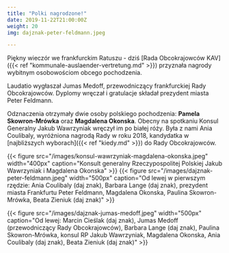 ```yaml
---
title: "Polki nagrodzone!"
date: 2019-11-22T21:00:00Z
weight: 20
img: dajznak-peter-feldmann.jpeg

---
```


Piękny wieczór we frankfurckim Ratuszu - dziś [Rada Obcokrajowców KAV]({{< ref "kommunale-auslaender-vertretung.md" >}}) przyznała nagrody wybitnym osobowościom obcego pochodzenia.

<!--more-->
Laudatio wygłaszał Jumas Medoff, przewodniczący frankfurckiej Rady Obcokrajowców. 
Dyplomy wręczał i gratulacje składał prezydent miasta Peter Feldmann.

Odznaczenia otrzymały dwie osoby polskiego pochodzenia: **Pamela Skowron-Mrówka** oraz **Magdalena Okonska**.
Obecny na spotkaniu Konsul Generalny Jakub Wawrzyniak wręczył im po białej róży. Była z nami Ania Coulibaly, wyróżniona nagrodą Rady w roku 2018, kandydatka w [najbliższych wyborach]({{< ref "kiedy.md" >}}) do Rady Obcokrajowców.

{{< figure src="/images/konsul-wawrzyniak-magdalena-okonska.jpeg" width="400px" caption="Konsult generalny Rzeczypospolitej Polskiej Jakub Wawrzyniak i Magdalena Okonska" >}}
{{< figure src="/images/dajznak-peter-feldmann.jpeg" width="500px" caption="Od lewej w pierwszym rzędzie: Ania Coulibaly (daj znak), Barbara Lange (daj znak), prezydent miasta Frankfurtu Peter Feldmann, Magdalena Okonska, Paulina Skowron-Mrówka, Beata Zieniuk (daj znak)" >}}

{{< figure src="/images/dajznak-jumas-medoff.jpeg" width="500px" caption="Od lewej: Marcin Cieślak (daj znak), Jumas Medoff (przewodniczący Rady Obcokrajowców), Barbara Lange (daj znak), Paulina Skowron-Mrówka, konsul RP Jakub Wawrzyniak, Magdalena Okonska, Ania Coulibaly (daj znak), Beata Zieniuk (daj znak)" >}}


